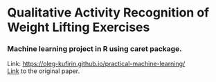 # Qualitative Activity Recognition of Weight Lifting Exercises
### Machine learning project in R using **caret** package.  

Link: https://oleg-kufirin.github.io/practical-machine-learning/  
[Link](https://www.researchgate.net/publication/266653495_Qualitative_activity_recognition_of_weight_lifting_exercises) to the original paper.  
